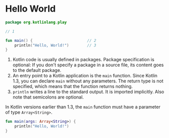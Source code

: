 # Hello World

```kotlin
package org.kotlinlang.play

// 1

fun main() {                        // 2
    println("Hello, World!")        // 3
}
```

1. Kotlin code is usually defined in packages. Package specification is optional: If you don't specify a package in a
   source file, its content goes to the default package.
2. An entry point to a Kotlin application is the `main` function. Since Kotlin 1.3, you can declare `main` without any
   parameters. The return type is not specified, which means that the function returns nothing.
3. `println` writes a line to the standard output. It is imported implicitly. Also note that semicolons are optional.

In Kotlin versions earlier than 1.3, the `main` function must have a parameter of type `Array<String>`.

```kotlin
fun main(args: Array<String>) {
    println("Hello, World!")
}
```

